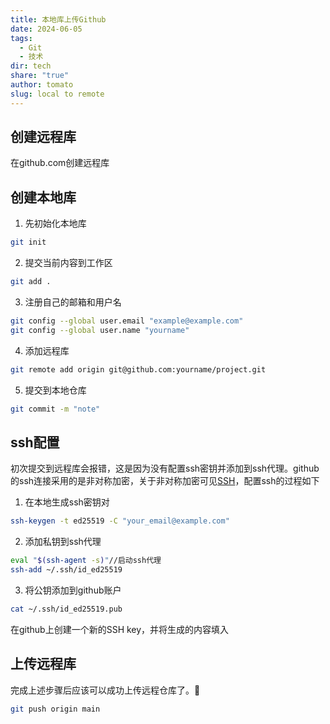 ```yaml
---
title: 本地库上传Github
date: 2024-06-05
tags:
  - Git
  - 技术
dir: tech
share: "true"
author: tomato
slug: local to remote
---
```


## 创建远程库
在github.com创建远程库

## 创建本地库
1. 先初始化本地库
~~~bash
git init
~~~
2. 提交当前内容到工作区
~~~bash
git add .
~~~
3. 注册自己的邮箱和用户名
~~~bash
git config --global user.email "example@example.com"
git config --global user.name "yourname"
~~~
4. 添加远程库
~~~bash
git remote add origin git@github.com:yourname/project.git
~~~
5. 提交到本地仓库
~~~bash
git commit -m "note"
~~~

## ssh配置
初次提交到远程库会报错，这是因为没有配置ssh密钥并添加到ssh代理。github的ssh连接采用的是非对称加密，关于非对称加密可见[SSH](SSH.md)，配置ssh的过程如下
1. 在本地生成ssh密钥对
~~~bash
ssh-keygen -t ed25519 -C "your_email@example.com"
~~~
2. 添加私钥到ssh代理
~~~bash
eval "$(ssh-agent -s)"//启动ssh代理
ssh-add ~/.ssh/id_ed25519
~~~
3. 将公钥添加到github账户
~~~bash
cat ~/.ssh/id_ed25519.pub
~~~
在github上创建一个新的SSH key，并将生成的内容填入

## 上传远程库
完成上述步骤后应该可以成功上传远程仓库了。🎉
~~~bash
git push origin main
~~~
